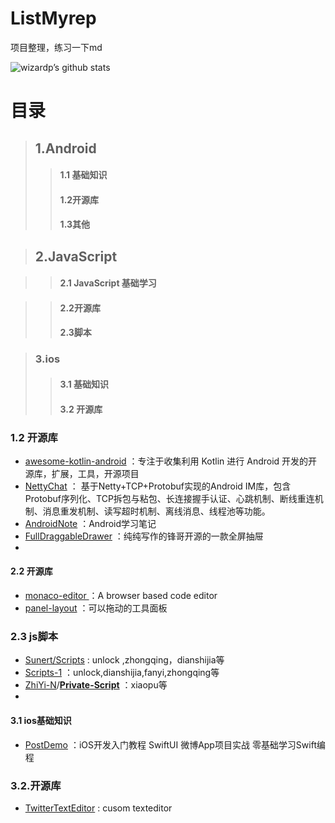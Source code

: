 # ListMyrep

项目整理，练习一下md



![wizardp’s github stats](https://github-readme-stats.vercel.app/api?username=Wizardp007&show_icons=true)





# 目录

> ## 1.Android
>
> > #### 1.1 基础知识
> >
> > #### 1.2开源库
> >
> > #### 1.3其他



> ## 2.JavaScript

> > #### 2.1 JavaScript 基础学习

> > ####  2.2开源库
> >
> > ####  2.3脚本

> ### 3.ios
>
> > #### 3.1 基础知识
> >
> > #### 3.2 开源库



### 1.2 开源库

* [awesome-kotlin-android](https://github.com/adisonhuang/awesome-kotlin-android) ：专注于收集利用 Kotlin 进行 Android 开发的开源库，扩展，工具，开源项目
* [NettyChat](https://github.com/FreddyChen/NettyChat) ： 基于Netty+TCP+Protobuf实现的Android IM库，包含Protobuf序列化、TCP拆包与粘包、长连接握手认证、心跳机制、断线重连机制、消息重发机制、读写超时机制、离线消息、线程池等功能。
* [AndroidNote](https://github.com/CharonChui/AndroidNote) ：Android学习笔记
* [FullDraggableDrawer](https://github.com/PureWriter/FullDraggableDrawer) ：纯纯写作的锋哥开源的一款全屏抽屉
* 

#### 2.2 开源库

* [monaco-editor ](https://github.com/microsoft/monaco-editor) ：A browser based code editor
* [panel-layout](https://github.com/wayfair-incubator/panel-layout) ：可以拖动的工具面板

### 2.3 js脚本

* [Sunert/Scripts](https://github.com/Sunert/Scripts)  : unlock ,zhongqing，dianshijia等
* [Scripts-1](https://github.com/ziye12/Scripts-1) ：unlock,dianshijia,fanyi,zhongqing等
*  [ZhiYi-N](https://github.com/ZhiYi-N)/**[Private-Script](https://github.com/ZhiYi-N/Private-Script)**  ：xiaopu等
* 



#### 3.1 ios基础知识

* [PostDemo](https://github.com/xiaoyouxinqing/PostDemo) ：iOS开发入门教程 SwiftUI 微博App项目实战 零基础学习Swift编程

### 3.2.开源库

* [TwitterTextEditor](https://github.com/twitter/TwitterTextEditor) : cusom  texteditor





